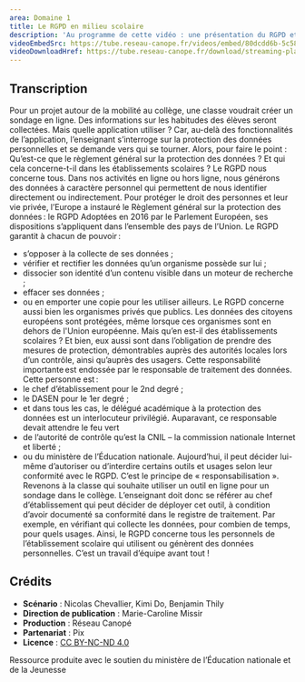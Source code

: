 ```yaml
---
area: Domaine 1
title: Le RGPD en milieu scolaire
description: 'Au programme de cette vidéo : une présentation du RGPD et le rôle des personnels des établissements scolaires.'
videoEmbedSrc: https://tube.reseau-canope.fr/videos/embed/80dcdd6b-5c58-4846-9943-1c0d8f6866b9
videoDownloadHref: https://tube.reseau-canope.fr/download/streaming-playlists/hls/videos/80dcdd6b-5c58-4846-9943-1c0d8f6866b9-1080-fragmented.mp4
---
```


## Transcription

Pour un projet autour de la mobilité au collège, une classe voudrait créer un sondage en ligne.
Des informations sur les habitudes des élèves seront collectées.
Mais quelle application utiliser ? Car, au-delà des fonctionnalités de l’application, l’enseignant s’interroge sur la protection des données personnelles et se demande vers qui se tourner.
Alors, pour faire le point :
Qu’est-ce que le règlement général sur la protection des données ?
Et qui cela concerne-t-il dans les établissements scolaires ?
Le RGPD nous concerne tous.
Dans nos activités en ligne ou hors ligne, nous générons des données à caractère personnel qui permettent de nous identifier directement ou indirectement.
Pour protéger le droit des personnes et leur vie privée, l’Europe a instauré le Règlement général sur la protection des données : le RGPD
Adoptées en 2016 par le Parlement Européen, ses dispositions s’appliquent dans l’ensemble des pays de l’Union.
Le RGPD garantit à chacun de pouvoir :

- s’opposer à la collecte de ses données ;
- vérifier et rectifier les données qu’un organisme possède sur lui ;
- dissocier son identité d’un contenu visible dans un moteur de recherche ;
- effacer ses données ;
- ou en emporter une copie pour les utiliser ailleurs.
Le RGPD concerne aussi bien les organismes privés que publics. Les données des citoyens européens sont protégées, même lorsque ces organismes sont en dehors de l'Union européenne.
Mais qu’en est-il des établissements scolaires ?
Et bien, eux aussi sont dans l’obligation de prendre des mesures de protection, démontrables auprès des autorités locales lors d’un contrôle, ainsi qu’auprès des usagers.
Cette responsabilité importante est endossée par le responsable de traitement des données. Cette personne est :
- le chef d’établissement pour le 2nd degré ;
- le DASEN pour le 1er degré ;
- et dans tous les cas, le délégué académique à la protection des données est un interlocuteur privilégié.
Auparavant, ce responsable devait attendre le feu vert
- de l’autorité de contrôle qu’est la CNIL – la commission nationale Internet et liberté ;
- ou du ministère de l’Éducation nationale.
Aujourd’hui, il peut décider lui-même d’autoriser ou d’interdire certains outils et usages selon leur conformité avec le RGPD. C’est le principe de « responsabilisation ».
Revenons à la classe qui souhaite utiliser un outil en ligne pour un sondage dans le collège. L’enseignant doit donc se référer au chef d’établissement qui peut décider de déployer cet outil, à condition d’avoir documenté sa conformité dans le registre de traitement.
Par exemple, en vérifiant qui collecte les données, pour combien de temps, pour quels usages.
Ainsi, le RGPD concerne tous les personnels de l’établissement scolaire qui utilisent ou génèrent des données personnelles. C’est un travail d’équipe avant tout !

## Crédits

- **Scénario** : Nicolas Chevallier, Kimi Do, Benjamin Thily
- **Direction de publication** : Marie-Caroline Missir
- **Production** : Réseau Canopé
- **Partenariat** : Pix
- **Licence** : [CC BY-NC-ND 4.0](https://creativecommons.org/licenses/by-nc-nd/4.0/deed.fr)

Ressource produite avec le soutien du ministère de l’Éducation nationale et de la Jeunesse
